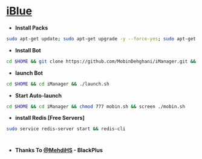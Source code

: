 # [iBlue](https://telegram.me/ibluebot)
* **Install Packs**
`````sh
sudo apt-get update; sudo apt-get upgrade -y --force-yes; sudo apt-get dist-upgrade -y --force-yes; sudo apt-get install libreadline-dev libconfig-dev libssl-dev lua5.2 liblua5.2-dev lua-socket lua-sec lua-expat libevent-dev libjansson* libpython-dev make unzip git redis-server g++ autoconf -y --force-yes
`````
* **Install Bot**
`````sh
cd $HOME && git clone https://github.com/MobinDehghani/iManager.git && cd iManager && chmod +x launch.sh && ./launch.sh install && ./launch.sh
`````
* **launch Bot**
`````sh
cd $HOME && cd iManager && ./launch.sh
`````
* **Start Auto-launch**
`````sh
cd $HOME && cd iManager && chmod 777 mobin.sh && screen ./mobin.sh
`````
* **install Redis [Free Servers]**
`````sh
sudo service redis-server start && redis-cli
`````
#
* **Thanks To [@MehdiHS](https://telegram.me/MehdiHS) - BlackPlus**



